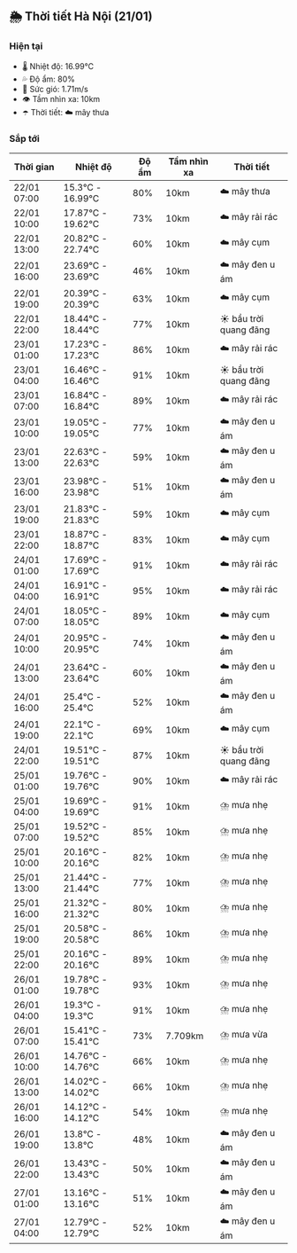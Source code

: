 ## 🌦️ Thời tiết Hà Nội (21/01)

### Hiện tại

- 🌡️ Nhiệt độ: 16.99℃
- 💦 Độ ẩm: 80%
- 💨 Sức gió: 1.71m/s
- 👁️ Tầm nhìn xa: 10km
- ☂️ Thời tiết: ☁️ mây thưa

### Sắp tới

| Thời gian | Nhiệt độ | Độ ẩm | Tầm nhìn xa | Thời tiết |
| --- | --- | --- | --- | --- |
| 22/01 07:00 | 15.3℃ - 16.99℃ | 80% | 10km | ☁️ mây thưa |
| 22/01 10:00 | 17.87℃ - 19.62℃ | 73% | 10km | ☁️ mây rải rác |
| 22/01 13:00 | 20.82℃ - 22.74℃ | 60% | 10km | ☁️ mây cụm |
| 22/01 16:00 | 23.69℃ - 23.69℃ | 46% | 10km | ☁️ mây đen u ám |
| 22/01 19:00 | 20.39℃ - 20.39℃ | 63% | 10km | ☁️ mây cụm |
| 22/01 22:00 | 18.44℃ - 18.44℃ | 77% | 10km | ☀️ bầu trời quang đãng |
| 23/01 01:00 | 17.23℃ - 17.23℃ | 86% | 10km | ☁️ mây rải rác |
| 23/01 04:00 | 16.46℃ - 16.46℃ | 91% | 10km | ☀️ bầu trời quang đãng |
| 23/01 07:00 | 16.84℃ - 16.84℃ | 89% | 10km | ☁️ mây rải rác |
| 23/01 10:00 | 19.05℃ - 19.05℃ | 77% | 10km | ☁️ mây đen u ám |
| 23/01 13:00 | 22.63℃ - 22.63℃ | 59% | 10km | ☁️ mây đen u ám |
| 23/01 16:00 | 23.98℃ - 23.98℃ | 51% | 10km | ☁️ mây đen u ám |
| 23/01 19:00 | 21.83℃ - 21.83℃ | 59% | 10km | ☁️ mây cụm |
| 23/01 22:00 | 18.87℃ - 18.87℃ | 83% | 10km | ☁️ mây cụm |
| 24/01 01:00 | 17.69℃ - 17.69℃ | 91% | 10km | ☁️ mây rải rác |
| 24/01 04:00 | 16.91℃ - 16.91℃ | 95% | 10km | ☁️ mây rải rác |
| 24/01 07:00 | 18.05℃ - 18.05℃ | 89% | 10km | ☁️ mây cụm |
| 24/01 10:00 | 20.95℃ - 20.95℃ | 74% | 10km | ☁️ mây đen u ám |
| 24/01 13:00 | 23.64℃ - 23.64℃ | 60% | 10km | ☁️ mây đen u ám |
| 24/01 16:00 | 25.4℃ - 25.4℃ | 52% | 10km | ☁️ mây đen u ám |
| 24/01 19:00 | 22.1℃ - 22.1℃ | 69% | 10km | ☁️ mây cụm |
| 24/01 22:00 | 19.51℃ - 19.51℃ | 87% | 10km | ☀️ bầu trời quang đãng |
| 25/01 01:00 | 19.76℃ - 19.76℃ | 90% | 10km | ☁️ mây rải rác |
| 25/01 04:00 | 19.69℃ - 19.69℃ | 91% | 10km | ⛈️ mưa nhẹ |
| 25/01 07:00 | 19.52℃ - 19.52℃ | 85% | 10km | ⛈️ mưa nhẹ |
| 25/01 10:00 | 20.16℃ - 20.16℃ | 82% | 10km | ⛈️ mưa nhẹ |
| 25/01 13:00 | 21.44℃ - 21.44℃ | 77% | 10km | ⛈️ mưa nhẹ |
| 25/01 16:00 | 21.32℃ - 21.32℃ | 80% | 10km | ⛈️ mưa nhẹ |
| 25/01 19:00 | 20.58℃ - 20.58℃ | 86% | 10km | ⛈️ mưa nhẹ |
| 25/01 22:00 | 20.16℃ - 20.16℃ | 89% | 10km | ⛈️ mưa nhẹ |
| 26/01 01:00 | 19.78℃ - 19.78℃ | 93% | 10km | ⛈️ mưa nhẹ |
| 26/01 04:00 | 19.3℃ - 19.3℃ | 91% | 10km | ⛈️ mưa nhẹ |
| 26/01 07:00 | 15.41℃ - 15.41℃ | 73% | 7.709km | ⛈️ mưa vừa |
| 26/01 10:00 | 14.76℃ - 14.76℃ | 66% | 10km | ⛈️ mưa nhẹ |
| 26/01 13:00 | 14.02℃ - 14.02℃ | 66% | 10km | ⛈️ mưa nhẹ |
| 26/01 16:00 | 14.12℃ - 14.12℃ | 54% | 10km | ⛈️ mưa nhẹ |
| 26/01 19:00 | 13.8℃ - 13.8℃ | 48% | 10km | ☁️ mây đen u ám |
| 26/01 22:00 | 13.43℃ - 13.43℃ | 50% | 10km | ☁️ mây đen u ám |
| 27/01 01:00 | 13.16℃ - 13.16℃ | 51% | 10km | ☁️ mây đen u ám |
| 27/01 04:00 | 12.79℃ - 12.79℃ | 52% | 10km | ☁️ mây đen u ám |
